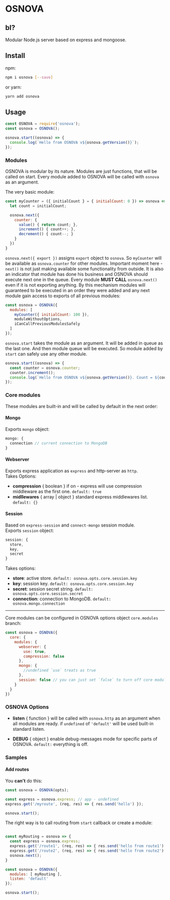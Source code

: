 # OSNOVA

## bI?

Modular Node.js server based on express and mongoose.

## Install

npm: 
```sh
npm i osnova [--save] 
```
or yarn:
```sh
yarn add osnova
```   
    
## Usage
```javascript
const OSNOVA = require('osnova');
const osnova = OSNOVA();

osnova.start((osnova) => {
  console.log(`Hello from OSNOVA v${osnova.getVersion()}`);
});
```
    
### Modules

OSNOVA is modular by its nature. Modules are just functions, that will be called on start. 
Every module added to OSNOVA will be called with `osnova` as an argument.

The very basic module:
 ```javascript
 const myCounter = ({ initialCount } = { initialCount: 0 }) => osnova => {
   let count = initialCount;
 
   osnova.next({ 
     counter: {
       value() { return count; },
       increment() { count++; },
       decrement() { count--; }
     }
   })    
 }
 ```
`osnova.next({ export })` assigns `export` object to `osnova`. So `myCounter` will be available 
as `osnova.counter` for other modules.
Important moment here - `next()` is not just making available some functionality from outside. 
It is also an indicator that module has done his business and OSNOVA should execute next one in the queue.
Every module **MUST CALL** `osnova.next()` even if it is not exporting anything. 
By this mechanism modules will guaranteed to be executed in an 
order they were added and any next module 
gain access to exports of all previous modules:

```javascript
const osnova = OSNOVA({
  modules: [ 
    myCounter({ initialCount: 100 }), 
    moduleWithoutOptions, 
    iCanCallPreviousModulesSafely
  ]
});
```
`osnova.start` takes the module as an argument. It will be added in queue as the last one.
And then module queue will be executed. So module added by `start` can safely use any other module.

```javascript
osnova.start((osnova) => {
  const counter = osnova.counter;
  counter.increment();
  console.log(`Hello from OSNOVA v${osnova.getVersion()}. Count = ${counter.value()}`);
});
```

### Core modules
These modules are built-in and will be called by default in the next order:

#### Mongo
Exports `mongo` object:
```javascript
mongo: {
  connection // current connection to MongoDB
}
```

#### Webserver
Exports express application as `express` and http-server as `http`.  
Takes Options:
- **compression** { boolean } if on - express will use compression middleware as the first one. `default: true`
- **midllewares** { array | object } standard express middlewares list. `default: {}` 

#### Session
Based on `express-session` and `connect-mongo` session module.  
Exports `session` object: 
```javascript
session: {
  store, 
  key,
  secret
}
```
Takes options:
- **store**: active store. `default: osnova.opts.core.session.key`
- **key**: session key. `default: osnova.opts.core.session.key`
- **secret**: session secret string. `default: osnova.opts.core.session.secret`
- **connection**: connection to MongoDB. `default: osnova.mongo.connection`
---

Core modules can be configured in OSNOVA options object `core.modules` branch:

```javascript
const osnova = OSNOVA({
  core: {
    modules: {
      webserver: {
        use: true,
        compression: false
      },
      mongo: {
        //undefined `use` treats as true
      },
      session: false // you can just set `false` to turn off core module      
    }
  }
})
```

### OSNOVA Options
- **listen** { function } will be called with `osnova.http` as an argument 
when all modules are ready. if `undefined` of `'default'` 
will be used built-in standard listen.

- **DEBUG** { object } enable debug-messages mode for specific parts of OSNOVA. `default:` everything is off.

### Samples
 
#### Add routes
You **can't** do this: 

```javascript
const osnova = OSNOVA(opts);

const express = osnova.express; // app - undefined
express.get('/myroute', (req, res) => { res.send('hello') });

osnova.start();
```

The right way is to call routing from `start` callback or create a module:

```javascript

const myRouting = osnova => {
  const express = osnova.express;
  express.get('/route1', (req, res) => { res.send('hello from route1') });
  express.get('/route2', (req, res) => { res.send('hello from route2') });
  osnova.next();
}

const osnova = OSNOVA({
  modules: [ myRouting ],
  listen: 'default'
});

osnova.start();

```